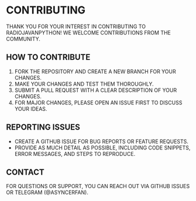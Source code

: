 # CONTRIBUTING

THANK YOU FOR YOUR INTEREST IN CONTRIBUTING TO RADIOJAVANPYTHON! WE WELCOME CONTRIBUTIONS FROM THE COMMUNITY.

## HOW TO CONTRIBUTE
1. FORK THE REPOSITORY AND CREATE A NEW BRANCH FOR YOUR CHANGES.
2. MAKE YOUR CHANGES AND TEST THEM THOROUGHLY.
3. SUBMIT A PULL REQUEST WITH A CLEAR DESCRIPTION OF YOUR CHANGES.
4. FOR MAJOR CHANGES, PLEASE OPEN AN ISSUE FIRST TO DISCUSS YOUR IDEAS.

## REPORTING ISSUES
- CREATE A GITHUB ISSUE FOR BUG REPORTS OR FEATURE REQUESTS.
- PROVIDE AS MUCH DETAIL AS POSSIBLE, INCLUDING CODE SNIPPETS, ERROR MESSAGES, AND STEPS TO REPRODUCE.

## CONTACT
FOR QUESTIONS OR SUPPORT, YOU CAN REACH OUT VIA GITHUB ISSUES OR TELEGRAM (@ASYNCERFAN).
